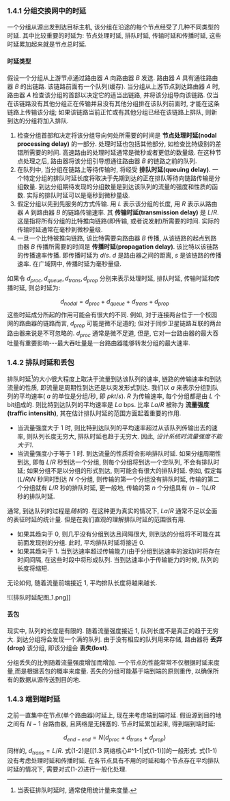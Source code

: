 ### 1.4.1 分组交换网中的时延

一个分组从源出发到达目标主机, 该分组在沿途的每个节点经受了几种不同类型的时延. 其中比较重要的时延为: 节点处理时延, 排队时延, 传输时延和传播时延, 这些时延累加起来就是节点总时延. 

#### 时延类型

假设一个分组从上游节点通过路由器 $A$ 向路由器 $B$ 发送. 路由器 $A$ 具有通往路由器 $B$ 的出链路. 该链路前面有一个队列(缓存).
当分组从上游节点到达路由器 $A$ 时, 路由器 $A$ 检查该分组的首部以决定它的适当出链路, 并将该分组导向该链路. 仅当在该链路没有其他分组正在传输并且没有其他分组排在该队列前面时, 才能在这条链路上传输该分组; 如果该链路当前正忙或有其他分组已经在该链路上排队, 则新到达的分组将加入排队.

1. 检查分组首部和决定将该分组导向何处所需要的时间是 **节点处理时延(nodal processing delay)** 的一部分. 处理时延也包括其他部分, 如检查比特级别的差错所需要的时间. 高速路由的处理时延通常是微秒或者更低的数量级. 在这种节点处理之后, 路由器将该分组引导想通往路由器 $B$ 的链路之前的队列.
2. 在队列中, 当分组在链路上等待传输时, 将经受 **排队时延(queuing delay)**. 一个特定分组的排队时延长度将取决于先期到达的正在排队等待向链路传输是分组数量. 到达分组期待发现的分组数量是到达该队列的流量的强度和性质的函数. 实际的排队时延可以是毫秒到微秒量级.
3. 假定分组以先到先服务的方式传输. 用 $L$ 表示该分组的长度, 用 $R$ 表示从路由器 $A$ 到路由器 $B$ 的链路传输速率. 其 **传输时延(transmission delay)** 是 $L/R$. 这是指将所有分组的比特推向链路(即传输, 或者说发射)所需要的时间. 实际的传输时延通常在毫秒到微秒量级. 
4. 一旦一个比特被推向链路, 该比特需要向路由器 $B$ 传播, 从该链路的起点到路由器 $B$ 传播所需要的时间是 **传播时延(propagation delay)**. 该比特以该链路的传播速率传播. 即传播时延为 $d/s$. $d$ 是路由器之间的距离, $s$ 是该链路的传播速率. 在广域网中, 传播时延为毫秒量级.

如果令 $d_{proc}, d_{queue}, d_{trans}, d_{prop}$ 分别来表示处理时延, 排队时延, 传输时延和传播时延, 则总时延为:

$$
d_{nodal}=d_{proc}+d_{queue}+d_{trans}+d_{prop}
$$
这些时延成分所起的作用可能会有很大的不同. 例如, 对于连接两台位于一个校园网的路由器的链路而言, $d_{prop}$ 可能是微不足道的; 但对于同步卫星链路互联的两台路由器来说是不可忽略的. $d_{proc}$ 通常是微不足道, 但是, 它对一台路由器的最大吞吐量有重要影响---最大吞吐量是一台路由器能够转发分组的最大速率.

### 1.4.2 排队时延和丢包

排队时延[^1]的大小很大程度上取决于流量到达该队列的速率, 链路的传输速率和到达流量的性质, 即流量是周期性到达还是以突发形式到达. 我们以 $a$ 来表示分组到队列的平均速率( $a$ 的单位是分组/秒, 即 $pkt/s$). $R$ 为传输速率, 每个分组都是由 $L$ 个bit组成的. 则比特到达队列的平均速率是 $La$ bps. 比率 $La/R$ 被称为 **流量强度(traffic intensith)**, 其在估计排队时延的范围方面起着重要的作用.

- 当流量强度大于 $1$ 时, 则比特到达队列的平均速率超过从该队列传输出去的速率, 则队列长度无穷大, 排队时延也趋于无穷大. 因此, *设计系统时流量强度不能大于1*.
- 当流量强度小于等于 $1$ 时. 到达流量的性质将会影响排队时延. 如果分组周期性到达, 即每 $L/R$ 秒到达一个分组, 则每个分组将到达一个空队列, 不会有排队时延; 如果分组不是以分组的形式到达, 则可能会有很大的排队时延. 例如, 假定每 $(L/R)N$ 秒同时到达 $N$ 个分组, 则传输的第一个分组没有排队时延, 传输的第二个分组就有 $L/R$ 秒的排队时延, 更一般地, 传输的第 $n$ 个分组具有 $(n-1)L/R$ 秒的排队时延.

通常, 到达队列的过程是*随机*的. 在这种更为真实的情况下, $La/R$ 通常不足以全面的表征时延的统计量. 但是在我们直观的理解排队时延的范围很有用. 

- 如果其趋向于 $0$, 则几乎没有分组到达且间隔很大, 则到达的分组将不可能在其前面发现别的分组. 此时, 平均排队时延将接近 $0$. 
- 如果其趋向于 $1$. 当到达速率超过传输能力(由于分组到达速率的波动)时将存在时间间隔, 在这些时段中将形成队列. 当到达速率小于传输能力的时候, 队列的长度将缩短. 

无论如何, 随着流量前端接近 $1$, 平均排队长度将越来越长.

![[排队时延配图_1.png]]

#### 丢包

现实中, 队列的长度是有限的. 随着流量强度接近 $1$, 队列长度不是真正的趋于无穷大. 到达分组将会发现一个满的队列. 由于没有相应的队列用来存储, 路由器将 **丢弃(drop)** 该分组, 即该分组会 **丢失(lost)**. 

分组丢失的比例随着流量强度增加而增加. 一个节点的性能常常不仅根据时延来度量,而是根据丢包的概率来度量. 丢失的分组可能基于端到端的原则重传, 以确保所有的数据从源传送到目的地.

### 1.4.3 端到端时延

之前一直集中在节点(单个路由器)时延上, 现在来考虑端到端时延. 假设源到目的地之间有 $N-1$ 台路由器, 且网络是无拥塞的. 节点时延累加起来, 得到端到端时延:

$$
d_{end-end} = N(d_{proc}+d_{trans}+d_{prop}) \tag{1-2}
$$
同样的, $d_{trans}=L/R$. 式(1-2)是[[1.3 网络核心#^1-1|式(1-1)]]的一般形式. 式(1-1)没有考虑处理时延和传播时延.      在各节点具有不用的时延和每个节点存在平均排队时延的情况下, 需要对式(1-2)进行一般化处理. 





[^1]: 当表征排队时延时, 通常使用统计量来度量.